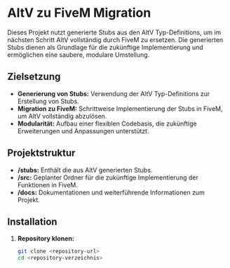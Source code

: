 # AltV zu FiveM Migration

Dieses Projekt nutzt generierte Stubs aus den AltV Typ-Definitions, um im nächsten Schritt AltV vollständig durch FiveM zu ersetzen. Die generierten Stubs dienen als Grundlage für die zukünftige Implementierung und ermöglichen eine saubere, modulare Umstellung.

## Zielsetzung

- **Generierung von Stubs:** Verwendung der AltV Typ-Definitions zur Erstellung von Stubs.
- **Migration zu FiveM:** Schrittweise Implementierung der Stubs in FiveM, um AltV vollständig abzulösen.
- **Modularität:** Aufbau einer flexiblen Codebasis, die zukünftige Erweiterungen und Anpassungen unterstützt.

## Projektstruktur

- **/stubs:** Enthält die aus AltV generierten Stubs.
- **/src:** Geplanter Ordner für die zukünftige Implementierung der Funktionen in FiveM.
- **/docs:** Dokumentationen und weiterführende Informationen zum Projekt.

## Installation

1. **Repository klonen:**

   ```bash
   git clone <repository-url>
   cd <repository-verzeichnis>
